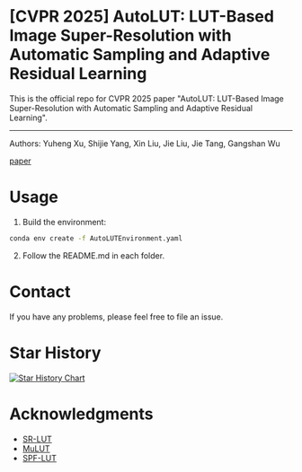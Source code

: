 # [CVPR 2025] AutoLUT: LUT-Based Image Super-Resolution with Automatic Sampling and Adaptive Residual Learning

This is the official repo for CVPR 2025 paper "AutoLUT: LUT-Based Image Super-Resolution with Automatic Sampling and Adaptive Residual Learning".

---

Authors: Yuheng Xu, Shijie Yang, Xin Liu, Jie Liu, Jie Tang, Gangshan Wu

[paper](https://arxiv.org/abs/2503.01565)

# Usage

1. Build the environment:
```sh
conda env create -f AutoLUTEnvironment.yaml
```

2. Follow the README.md in each folder.

# Contact
If you have any problems, please feel free to file an issue.

# Star History
[![Star History Chart](https://api.star-history.com/svg?repos=SuperKenVery/AutoLUT&type=Date)](https://star-history.com/#SuperKenVery/AutoLUT&Date)

# Acknowledgments

- [SR-LUT](https://github.com/yhjo09/SR-LUT)
- [MuLUT](https://github.com/ddlee-cn/MuLUT/tree/main)
- [SPF-LUT](https://github.com/leenas233/DFC)
